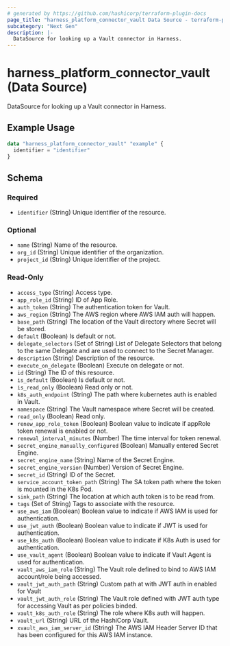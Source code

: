 ```yaml
---
# generated by https://github.com/hashicorp/terraform-plugin-docs
page_title: "harness_platform_connector_vault Data Source - terraform-provider-harness"
subcategory: "Next Gen"
description: |-
  DataSource for looking up a Vault connector in Harness.
---
```


# harness_platform_connector_vault (Data Source)

DataSource for looking up a Vault connector in Harness.

## Example Usage

```terraform
data "harness_platform_connector_vault" "example" {
  identifier = "identifier"
}
```

<!-- schema generated by tfplugindocs -->
## Schema

### Required

- `identifier` (String) Unique identifier of the resource.

### Optional

- `name` (String) Name of the resource.
- `org_id` (String) Unique identifier of the organization.
- `project_id` (String) Unique identifier of the project.

### Read-Only

- `access_type` (String) Access type.
- `app_role_id` (String) ID of App Role.
- `auth_token` (String) The authentication token for Vault.
- `aws_region` (String) The AWS region where AWS IAM auth will happen.
- `base_path` (String) The location of the Vault directory where Secret will be stored.
- `default` (Boolean) Is default or not.
- `delegate_selectors` (Set of String) List of Delegate Selectors that belong to the same Delegate and are used to connect to the Secret Manager.
- `description` (String) Description of the resource.
- `execute_on_delegate` (Boolean) Execute on delegate or not.
- `id` (String) The ID of this resource.
- `is_default` (Boolean) Is default or not.
- `is_read_only` (Boolean) Read only or not.
- `k8s_auth_endpoint` (String) The path where kubernetes auth is enabled in Vault.
- `namespace` (String) The Vault namespace where Secret will be created.
- `read_only` (Boolean) Read only.
- `renew_app_role_token` (Boolean) Boolean value to indicate if appRole token renewal is enabled or not.
- `renewal_interval_minutes` (Number) The time interval for token renewal.
- `secret_engine_manually_configured` (Boolean) Manually entered Secret Engine.
- `secret_engine_name` (String) Name of the Secret Engine.
- `secret_engine_version` (Number) Version of Secret Engine.
- `secret_id` (String) ID of the Secret.
- `service_account_token_path` (String) The SA token path where the token is mounted in the K8s Pod.
- `sink_path` (String) The location at which auth token is to be read from.
- `tags` (Set of String) Tags to associate with the resource.
- `use_aws_iam` (Boolean) Boolean value to indicate if AWS IAM is used for authentication.
- `use_jwt_auth` (Boolean) Boolean value to indicate if JWT is used for authentication.
- `use_k8s_auth` (Boolean) Boolean value to indicate if K8s Auth is used for authentication.
- `use_vault_agent` (Boolean) Boolean value to indicate if Vault Agent is used for authentication.
- `vault_aws_iam_role` (String) The Vault role defined to bind to AWS IAM account/role being accessed.
- `vault_jwt_auth_path` (String) Custom path at with JWT auth in enabled for Vault
- `vault_jwt_auth_role` (String) The Vault role defined with JWT auth type for accessing Vault as per policies binded.
- `vault_k8s_auth_role` (String) The role where K8s auth will happen.
- `vault_url` (String) URL of the HashiCorp Vault.
- `xvault_aws_iam_server_id` (String) The AWS IAM Header Server ID that has been configured for this AWS IAM instance.
